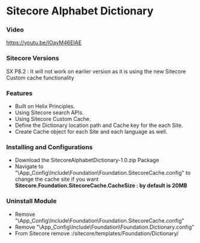 # Sitecore Alphabet Dictionary


<h3>Video</h3>
<a href='https://youtu.be/IOayM46EIAE'>https://youtu.be/IOayM46EIAE</a>

<h3>Sitecore Versions</h3>
SX P8.2 : It will not work on earlier version as it is using the new Sitecore Custom cache functionality

<h3>Features</h3>

- Built on Helix Principles. 
- Using Sitecore search APIs.
- Using Sitecore Custom Cache.
- Define the Dictionary location path and Cache key for the each Site.
- Create Cache object for each Site and each language as well.

<h3>Installing and Configurations</h3>

- Download the SitecoreAlphabetDictionary-1.0.zip Package
- Navigate to "\App_Config\Include\Foundation\Foundation.SitecoreCache.config" to change the cache site if you want
 <b> Sitecore.Foundation.SitecoreCache.CacheSize : by default is 20MB</b>
 
 <h3>Uninstall Module</h3>
 
 - Remove "\App_Config\Include\Foundation\Foundation.SitecoreCache.config"
 - Remove "\App_Config\Include\Foundation\Foundation.Dictionary.config"
 - From Sitecore remove :/sitecore/templates/Foundation/Dictionary/

